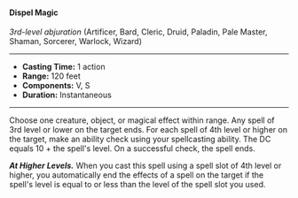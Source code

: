 #### Dispel Magic
*3rd-level abjuration* (Artificer, Bard, Cleric, Druid, Paladin, Pale Master, Shaman, Sorcerer, Warlock, Wizard)
___
- **Casting Time:** 1 action
- **Range:** 120 feet
- **Components:** V, S
- **Duration:** Instantaneous
---
Choose one creature, object, or magical effect within range. Any spell of 3rd level or lower on the target ends. For each spell of 4th level or higher on the target, make an ability check using your spellcasting ability. The DC equals 10 + the spell's level. On a successful check, the spell ends.

***At Higher Levels.*** When you cast this spell using a spell slot of 4th level or higher, you automatically end the effects of a spell on the target if the spell's level is equal to or less than the level of the spell slot you used.